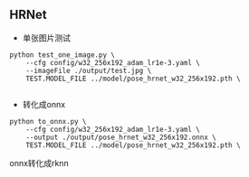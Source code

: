 ## HRNet 

* 单张图片测试 

```
python test_one_image.py \
    --cfg config/w32_256x192_adam_lr1e-3.yaml \
    --imageFile ./output/test.jpg \
    TEST.MODEL_FILE ../model/pose_hrnet_w32_256x192.pth \
    
```

* 转化成onnx
```
python to_onnx.py \
    --cfg config/w32_256x192_adam_lr1e-3.yaml \
    --output ./output/pose_hrnet_w32_256x192.onnx \
    TEST.MODEL_FILE ../model/pose_hrnet_w32_256x192.pth \
```

onnx转化成rknn


